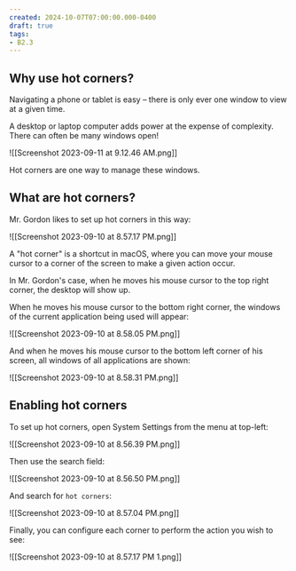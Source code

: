 ```yaml
---
created: 2024-10-07T07:00:00.000-0400
draft: true
tags:
- B2.3
---
```


## Why use hot corners?

Navigating a phone or tablet is easy – there is only ever one window to view at a given time.

A desktop or laptop computer adds power at the expense of complexity. There can often be many windows open!

![[Screenshot 2023-09-11 at 9.12.46 AM.png]]

Hot corners are one way to manage these windows.

## What are hot corners?

Mr. Gordon likes to set up hot corners in this way:

![[Screenshot 2023-09-10 at 8.57.17 PM.png]]

A "hot corner" is a shortcut in macOS, where you can move your mouse cursor to a corner of the screen to make a given action occur.

In Mr. Gordon's case, when he moves his mouse cursor to the top right corner, the desktop will show up.

When he moves his mouse cursor to the bottom right corner, the windows of the current application being used will appear:

![[Screenshot 2023-09-10 at 8.58.05 PM.png]]

And when he moves his mouse cursor to the bottom left corner of his screen, all windows of all applications are shown:

![[Screenshot 2023-09-10 at 8.58.31 PM.png]]

## Enabling hot corners

To set up hot corners, open System Settings from the menu at top-left: 

![[Screenshot 2023-09-10 at 8.56.39 PM.png]]

Then use the search field:

![[Screenshot 2023-09-10 at 8.56.50 PM.png]]

And search for `hot corners`:

![[Screenshot 2023-09-10 at 8.57.04 PM.png]]

Finally, you can configure each corner to perform the action you wish to see:

![[Screenshot 2023-09-10 at 8.57.17 PM 1.png]]